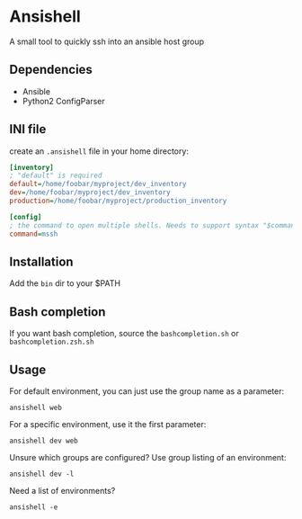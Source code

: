 # Ansishell

A small tool to quickly ssh into an ansible host group

## Dependencies

* Ansible
* Python2 ConfigParser

## INI file

create an `.ansishell` file in your home directory:

```ini
[inventory]
; "default" is required
default=/home/foobar/myproject/dev_inventory
dev=/home/foobar/myproject/dev_inventory
production=/home/foobar/myproject/production_inventory

[config]
; the command to open multiple shells. Needs to support syntax "$command $host1 $host2 ..."
command=mssh
```

## Installation

Add the `bin` dir to your $PATH

## Bash completion

If you want bash completion, source the `bashcompletion.sh` or `bashcompletion.zsh.sh`

## Usage

For default environment, you can just use the group name as a parameter:

`ansishell web`

For a specific environment, use it the first parameter:

`ansishell dev web`

Unsure which groups are configured? Use group listing of an environment:

`ansishell dev -l`

Need a list of environments?

`ansishell -e`